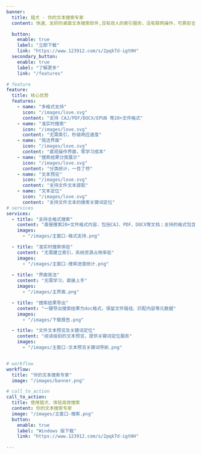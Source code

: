 ```yaml
---
banner:
  title: 猎犬 - 你的文本搜索专家
  content: 快速、友好的桌面文本搜索软件,没有烦人的索引服务，没有联网操作，可靠安全！

  button:
    enable: true
    label: "立即下载"
    link: "https://www.123912.com/s/2pqkTd-igtHH"
  secondary_button:
    enable: true
    label: "了解更多"
    link: "/features"

# feature
feature:
  title: 核心优势
  features:
    - name: "多格式支持"
      icon: "/images/love.svg"
      content: "支持 CAJ/PDF/DOCX/EPUB 等20+文件格式"
    - name: "准实时搜索"
      icon: "/images/love.svg"
      content: "无需索引，秒级响应速度"
    - name: "简洁界面"
      icon: "/images/love.svg"
      content: "直观操作界面，零学习成本"
    - name: "搜索结果分类展示"
      icon: "/images/love.svg"
      content: "分类统计，一目了然"
    - name: "文本预览"
      icon: "/images/love.svg"
      content: "支持文件文本提取"
    - name: "文本定位"
      icon: "/images/love.svg"
      content: "支持文件文本的搜索关键词定位"
# services
services:
  - title: "支持全格式搜索"
    content: "直接搜索20+文件格式内容，包括CAJ、PDF、DOCX等文档；支持的格式包含：caj pdf doc docx ppt pptx xls xlsx txt  xml markdown java sql xmind json svg vsdx dwg epub mobi azw3 等"
    images:
      - "/images/主窗口-格式支持.png"

  - title: "准实时搜索体验"
    content: "无需建立索引，系统资源占用率低"
    images:
      - "/images/主窗口-搜索进度统计.png"
      
  - title: "界面简洁"
    content: "无需学习，直接上手"
    images:
      - "/images/主界面.png"

  - title: "搜索结果导出"
    content: "一键导出搜索结果为doc格式，保留文件路径、匹配内容等元数据"
    images:
      - "/images/下载报告.png"

  - title: "文件文本预览及关键词定位"
    content: "阅读级别的文本预览，提供关键词定位服务"
    images:
      - "/images/主窗口-文本预览关键词导航.png"


# workflow
workflow:
  title: "你的文本搜索专家"
  image: "/images/banner.png"

# call_to_action
call_to_action:
  title: 使用猎犬，体验高效搜索
  content: 你的文本搜索专家
  image: "/images/主窗口-搜索.png"
  button:
    enable: true
    label: "Windows 版下载"
    link: "https://www.123912.com/s/2pqkTd-igtHH"

---
```

